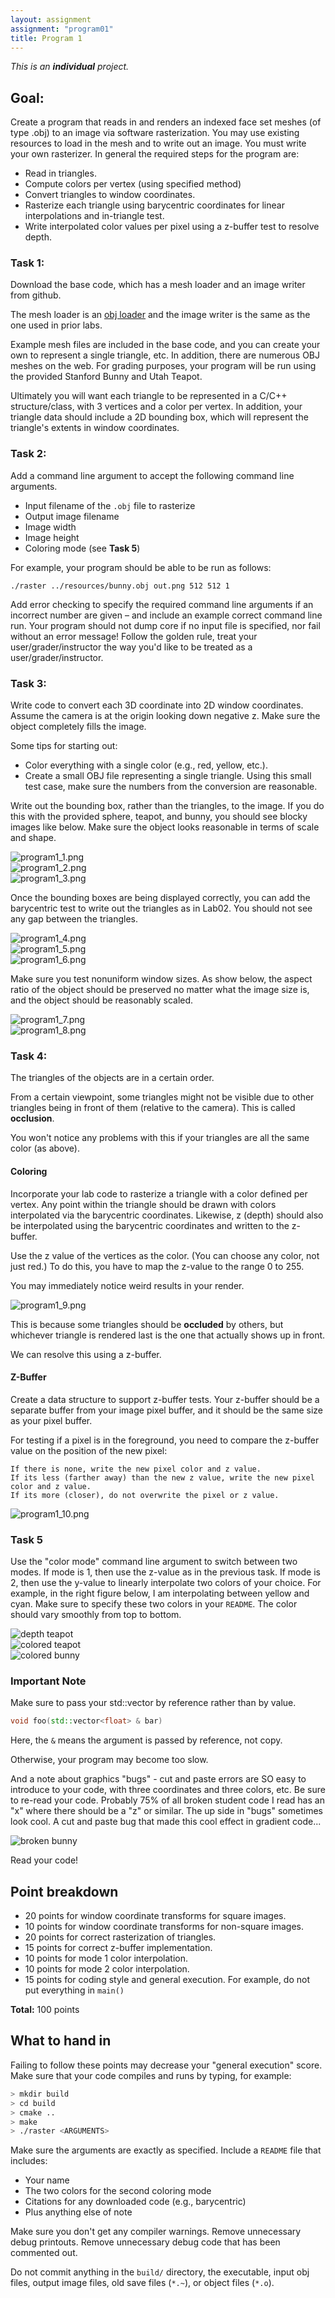 ```yaml
---
layout: assignment
assignment: "program01"
title: Program 1
---
```


*This is an **individual** project.*


## Goal:

Create a program that reads in and renders an indexed face set meshes (of type .obj) to an image via software rasterization.
You may use existing resources to load in the mesh and to write out an image.
You must write your own rasterizer.
In general the required steps for the program are:

- Read in triangles.
- Compute colors per vertex (using specified method)
- Convert triangles to window coordinates.
- Rasterize each triangle using barycentric coordinates for linear interpolations and in-triangle test.
- Write interpolated color values per pixel using a z-buffer test to resolve depth.


### Task 1:

Download the base code, which has a mesh loader and an image writer from github.

The mesh loader is an [obj loader](http://github.com/syoyo/tinyobjloader)
and the image writer is the same as the one used in prior labs.

Example mesh files are included in the base code, and you can create your own to represent a single triangle, etc.
In addition, there are numerous OBJ meshes on the web.
For grading purposes, your program will be run using the provided Stanford Bunny and Utah Teapot.

Ultimately you will want each triangle to be represented in a C/C++ structure/class, with 3 vertices and a color per vertex.
In addition, your triangle data should include a 2D bounding box, which will represent the triangle's extents in window coordinates.

### Task 2:

Add a command line argument to accept the following command line arguments.

- Input filename of the `.obj` file to rasterize
- Output image filename
- Image width
- Image height
- Coloring mode (see **Task 5**)

For example, your program should be able to be run as follows:

    ./raster ../resources/bunny.obj out.png 512 512 1

Add error checking to specify the required command line arguments if an incorrect number are given –
and include an example correct command line run.
Your program should not dump core if no input file is specified, nor fail without an error message!
Follow the golden rule, treat your user/grader/instructor the way you'd like to be treated as a user/grader/instructor.

### Task 3:

Write code to convert each 3D coordinate into 2D window coordinates.
Assume the camera is at the origin looking down negative z.
Make sure the object completely fills the image.

Some tips for starting out:

- Color everything with a single color (e.g., red, yellow, etc.).
- Create a small OBJ file representing a single triangle.
  Using this small test case, make sure the numbers from the conversion are reasonable.

Write out the bounding box, rather than the triangles, to the image.
If you  do this with the provided sphere, teapot, and bunny, you should see blocky images like below.
Make sure the object looks reasonable in terms of scale and shape.

<div class="row">
  <div class="col-sm-4">
    <img src="program1_1.png" alt="program1_1.png" class="img-thumbnail" />
  </div>
  <div class="col-sm-4">
    <img src="program1_2.png" alt="program1_2.png" class="img-thumbnail" />
  </div>
  <div class="col-sm-4">
    <img src="program1_3.png" alt="program1_3.png" class="img-thumbnail" />
  </div>
</div>

Once the bounding boxes are being displayed correctly, you can add the barycentric test to write out the triangles as in Lab02.
You should not see any gap between the triangles.

<div class="row">
  <div class="col-sm-4">
    <img src="program1_4.png" alt="program1_4.png" class="img-thumbnail" />
  </div>
  <div class="col-sm-4">
    <img src="program1_5.png" alt="program1_5.png" class="img-thumbnail" />
  </div>
  <div class="col-sm-4">
    <img src="program1_6.png" alt="program1_6.png" class="img-thumbnail" />
  </div>
</div>

Make sure you test nonuniform window sizes.
As show below, the aspect ratio of the object should be preserved no matter what the image size is,
and the object should be reasonably scaled.

<div class="row">
  <div class="col-sm-8">
    <img src="program1_7.png" alt="program1_7.png" class="img-thumbnail" />
  </div>
  <div class="col-sm-4">
    <img src="program1_8.png" alt="program1_8.png" class="img-thumbnail" />
  </div>
</div>


### Task 4:

The triangles of the objects are in a certain order.

From a certain viewpoint, some triangles might not be visible due to other triangles being in front of them (relative to the camera).
This is called **occlusion**.

You won't notice any problems with this if your triangles are all the same color (as above).

#### Coloring

Incorporate your lab code to rasterize a triangle with a color defined per vertex.
Any point within the triangle should be drawn with colors interpolated via the barycentric coordinates.
Likewise, z (depth) should also be interpolated using the barycentric coordinates and written to the z-buffer.

Use the z value of the vertices as the color.
(You can choose any color, not just red.)
To do this, you have to map the z-value to the range 0 to 255.

You may immediately notice weird results in your render.

<img src="program1_9.png" alt="program1_9.png" class="img-thumbnail">

This is because some triangles should be **occluded** by others, but whichever triangle is rendered last is the one that actually shows up in front.

We can resolve this using a z-buffer.

#### Z-Buffer

Create a data structure to support z-buffer tests.
Your z-buffer should be a separate buffer from your image pixel buffer, and it should be the same size as your pixel buffer.

For testing if a pixel is in the foreground, you need to compare the z-buffer value on the position of the new pixel:

    If there is none, write the new pixel color and z value.
    If its less (farther away) than the new z value, write the new pixel color and z value.
    If its more (closer), do not overwrite the pixel or z value.


<img src="program1_10.png" alt="program1_10.png" class="img-thumbnail" />


### Task 5

Use the "color mode" command line argument to switch between two modes.
If mode is 1, then use the z-value as in the previous task.
If mode is 2, then use the y-value to linearly interpolate two colors of your choice.
For example, in the right figure below, I am interpolating between yellow and cyan.
Make sure to specify these two colors in your `README`.
The color should vary smoothly from top to bottom.


<div class="row">
  <div class="col-sm-4">
    <img src="program1_11.png" alt="depth teapot" class="img-thumbnail" />
  </div>
  <div class="col-sm-4">
    <img src="program1_12.png" alt="colored teapot" class="img-thumbnail" />
  </div>
  <div class="col-sm-4">
    <img src="program1_13.png" alt="colored bunny" class="img-thumbnail" />
  </div>
</div>

### Important Note

Make sure to pass your std::vector by reference rather than by value.

```cpp
void foo(std::vector<float> & bar)
```

Here, the `&` means the argument is passed by reference, not copy.

Otherwise, your program may become too slow.

And a note about graphics "bugs" - cut and paste errors are SO easy to introduce to your code,
with three coordinates and three colors, etc.
Be sure to re-read your code.
Probably 75% of all broken student code I read has an "x" where there should be a "z" or similar.
The up side in "bugs" sometimes look cool.
A cut and paste bug that made this cool effect in gradient code...

<img src="program1_14.png" alt="broken bunny" class="img-thumbnail" />

Read your code!



## Point breakdown

- 20 points for window coordinate transforms for square images.
- 10 points for window coordinate transforms for non-square images.
- 20 points for correct rasterization of triangles.
- 15 points for correct z-buffer implementation.
- 10 points for mode 1 color interpolation.
- 10 points for mode 2 color interpolation.
- 15 points for coding style and general execution. For example, do not put everything in `main()`

**Total:** 100 points



## What to hand in

Failing to follow these points may decrease your "general execution" score.
Make sure that your code compiles and runs by typing, for example:

```bash
> mkdir build
> cd build
> cmake ..
> make
> ./raster <ARGUMENTS>
```

Make sure the arguments are exactly as specified.
Include a `README` file that includes:

- Your name
- The two colors for the second coloring mode
- Citations for any downloaded code (e.g., barycentric)
- Plus anything else of note

Make sure you don't get any compiler warnings.
Remove unnecessary debug printouts.
Remove unnecessary debug code that has been commented out.

Do not commit anything in the `build/` directory, the executable, input obj files,
output image files, old save files (`*.~`), or object files (`*.o`).
